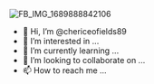 ![FB_IMG_1689888842106](https://github.com/chericeofields89/chericeofields89/assets/140326391/6a2647bb-69c5-4843-acb8-2dd00bbdcb24)
- 👋 Hi, I’m @chericeofields89
- 👀 I’m interested in ...
- 🌱 I’m currently learning ...
- 💞️ I’m looking to collaborate on ...
- 📫 How to reach me ...

<!---
chericeofields89/chericeofields89 is a ✨ special ✨ repository because its `README.md` (this file) appears on your GitHub profile.
You can click the Preview link to take a look at your changes.
--->
